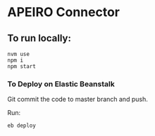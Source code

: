 # APEIRO Connector
## To run locally:
```
nvm use
npm i
npm start
```

### To Deploy on Elastic Beanstalk

Git commit the code to master branch and push.

Run:

```
eb deploy
```
